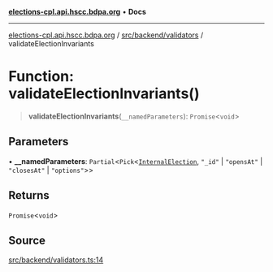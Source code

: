 [**elections-cpl.api.hscc.bdpa.org**](../../../../README.md) • **Docs**

***

[elections-cpl.api.hscc.bdpa.org](../../../../README.md) / [src/backend/validators](../README.md) / validateElectionInvariants

# Function: validateElectionInvariants()

> **validateElectionInvariants**(`__namedParameters`): `Promise`\<`void`\>

## Parameters

• **\_\_namedParameters**: `Partial`\<`Pick`\<[`InternalElection`](../../db/type-aliases/InternalElection.md), `"_id"` \| `"opensAt"` \| `"closesAt"` \| `"options"`\>\>

## Returns

`Promise`\<`void`\>

## Source

[src/backend/validators.ts:14](https://github.com/nhscc/elections_cpl.api.hscc.bdpa.org/blob/46ed5b306a3fd199be2bd28706c3da03542c6da3/src/backend/validators.ts#L14)
